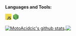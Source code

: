 **Languages and Tools:**  

<code><img height="20" src="https://raw.githubusercontent.com/github/explore/80688e429a7d4ef2fca1e82350fe8e3517d3494d/topics/javascript/javascript.png"></code>
<code><img height="20" src="https://raw.githubusercontent.com/github/explore/80688e429a7d4ef2fca1e82350fe8e3517d3494d/topics/nodejs/nodejs.png"></code>    

<a href="https://github.com/MotoAcidic/github-readme-stats">
  <img align="center" src="https://github-readme-stats.vercel.app/api?username=MotoAcidic&show_icons=true&include_all_commits=true&theme=radical" alt="MotoAcidcic's github stats" />
</a>
<a href="https://github.com/MotoAcidic/github-readme-stats">
  <!-- Change the `github-readme-stats.anuraghazra1.vercel.app` to `github-readme-stats.vercel.app`  -->
  <img align="center" src="https://github-readme-stats.vercel.app/api/top-langs/?username=MotoAcidic&layout=compact&theme=radical" />
</a>
